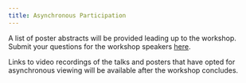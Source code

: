 ```yaml
---
title: Asynchronous Participation
---
```


A list of poster abstracts will be provided leading up to the workshop. Submit your questions for the workshop speakers [here](https://forms.gle/HwSw48vt2fKVvS5N8).

Links to video recordings of the talks and posters that have opted for asynchronous viewing will be available after the workshop concludes.
